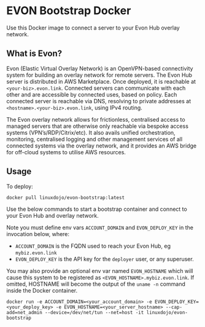 # EVON Bootstrap Docker

Use this Docker image to connect a server to your Evon Hub overlay network.

## What is Evon?

Evon (Elastic Virtual Overlay Network) is an OpenVPN-based connectivity system for building an overlay network for remote servers. The Evon Hub server is distributed in AWS Marketplace. Once deployed, it is reachable at `<your-biz>.evon.link`. Connected servers can communicate with each other and are accessible by connected uses, based on policy. Each connected server is reachable via DNS, resolving to private addresses at `<hostname>.<your-biz>.evon.link`, using IPv4 routing.

The Evon overlay network allows for frictionless, centralised access to managed servers that are otherwise only reachable via bespoke access systems (VPN’s/RDP/Citrix/etc). It also avails unified orchestration, monitoring, centralised logging and other management services of all connected systems via the overlay network, and it provides an AWS bridge for off-cloud systems to utilise AWS resources.

## Usage

To deploy:

```
docker pull linuxdojo/evon-bootstrap:latest
```

Use the below commands to start a bootstrap container and connect to your Evon Hub and overlay network.

Note you must define env vars `ACCOUNT_DOMAIN` and `EVON_DEPLOY_KEY` in the invocation below, where:

* `ACCOUNT_DOMAIN` is the FQDN used to reach your Evon Hub, eg `mybiz.evon.link`
* `EVON_DEPLOY_KEY` is the API key for the `deployer` user, or any superuser.

You may also provide an optional env var named `EVON_HOSTNAME` which will cause this system to be registered as `<EVON_HOSTNAME>.mybiz.evon.link`. If omitted, HOSTNAME will become the output of the `uname -n` command inside the Docker container.

```
docker run -e ACCOUNT_DOMAIN=<your_account_domain> -e EVON_DEPLOY_KEY=<your_deploy_key> -e EVON_HOSTNAME=<your_server_hostname> --cap-add=net_admin --device=/dev/net/tun --net=host -it linuxdojo/evon-bootstrap
```
